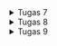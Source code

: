 <details>
<summary> 
Tugas 7
</summary>

<br>

# Tugas 7 PBP 2023
## A. Implementasi _Checklist_
### Pembuatan Proyek Program Flutter
1. Saya membuat direktori proyek baru dengan,
    ```
    flutter create <nama_aplikasi>
    ```

2. Setelah itu saya melakukan pengecekan untuk memastikan program Flutter dapat berjalan dengan,
    ```
    flutter config --enable-web
    flutter run -d chrome
    ```

3. Selanjutnya saya melakukan inisialisasi ke GitHub,
    ```
    git init
    git add .
    git commit -m "initialize"
    git branch -M main
    git remote add origin <tautan_repositori_GitHub>
    git push -u origin main
    ```

### Pembuatan Tiga Tombol Sederhana
1. Saya membuat `class` yang berisikan komponen tombol,
    ```
    class MyItem {
        final String name;
        final IconData icon;

        MyItem(this.name, this.icon);
    }
    ```

2. Setelah itu saya menambahkan informasi mengenai tombol-tombol yang akan dibuat,
    ```
    final List<MyItem> items = [
        MyItem("Lihat Produk", Icons.checklist),
        MyItem("Tambah Produk", Icons.add_shopping_cart),
        MyItem("Logout", Icons.logout),
    ];
    ```

3. Selanjutnya saya menambahkan kode berikut di dalam `children: <Widget>`,
    ```
    GridView.count(
                // Container untuk tombol.
                primary: true,
                padding: const EdgeInsets.all(20),
                crossAxisSpacing: 10,
                mainAxisSpacing: 10,
                crossAxisCount: 3,
                shrinkWrap: true,
                children: items.map((MyItem item) {
                  // Iterasi untuk setiap item
                  return ItemCard(item);
                }).toList(),
              ),
    ```

### Pembuatan `Snackbar`
1. Saya menambahkan kode berikut pada bagian `Widget build` di dalam `return Material()`,
    ```
        child: InkWell(
            // Area responsive terhadap sentuhan
            onTap: () {
                // Memunculkan SnackBar ketika diklik
                ScaffoldMessenger.of(context)
                    ..hideCurrentSnackBar()
                    ..showSnackBar(SnackBar(
                        content: Text("Kamu telah menekan tombol ${item.name}!")));
            },
        ),

    ```

## B. Pertanyaan
#### Perbedaan _Stateless_ dan _Stateful Widget_
_Stateless widget_ merupakan _widget_ statis yang berarti _widget_ tersebut tidak berubah atau dapat dikatakan tidak akan ada perubahan tampilan pada _output_ jika proses pengeluaran _output_ tidak dihentikan dan kode _output_ tidak dimodifikasi. Sementara itu, _stateful widget_ merupakan _widget_ dinamis yang dapat merubah tampilannya sesuai respons dari _events_ yang dipicu baik dari interaksi _user_ maupun adanya variabel atau nilai baru yang didapat.

#### _Widgets_
| No. | Widget | Fungsi |
|:--- |:---:|:---:|
| 1. |`Scaffold`|Mengimplementasi desain dasar material sebagai struktur awal tata letak visual|
| 2. |`AppBar`|Kontainer yang menampilkan konten beserta fiturnya pada bagian atas|
| 3. | `Text`|Menampilkan teks|
| 4. | `Column`|Menampilkan _children_ secara vertikal| 
| 5. | `SingleChildScrollView`|_Widget wrapper_ yang dapat dilakukan _scroll_|
| 6. | `Icon`|Material untuk menampilkan ikon tertentu|
| 7. | `Padding`|_Widget_ untuk mengatur posisi bagian dalam dari _children_-nya|
| 8. | `GridView`|Menampilkan _list_ komponen dalam bentuk _array_ secara horizontal atau vertikal|
| 9. | `Container`|Sebagai kontainer untuk beberapa komponen yang memiliki ciri yang serupa|
| 10.| `Center`|Pengaturan posisi di tengah dengan _child_-nya sendiri|
| 11.| `Theme`|Pengaturan awal untuk tema aplikasi|

## C. Bonus
Saya menambahkan atribut `color` untuk setiap tombol sehingga apabila tombol telah diiterasi, tombol akan memiliki warnanya masing-masing.

1. Penambahan atribut `color`
    ```
    class Feature {
        final String name;
        final IconData icon;
        final MaterialColor color;

        Feature(this.name, this.icon, this.color);
    }
    ```

2. Inisialisasi warna
    ```
    final List<Feature> items = [
        Feature("Lihat Item", Icons.checklist, Colors.blue),
        Feature("Tambah Item", Icons.add_shopping_cart, Colors.green),
        Feature("Logout", Icons.logout, Colors.red),
    ];
    ```

3. Pemanggilan warna
    ```
    class FeatureCard extends StatelessWidget {
        final Feature item;

        const FeatureCard(this.item, {super.key}); // Constructor

        @override
        Widget build(BuildContext context) {
            return Material(
            color: item.color,

            ...

            );
        }
    }
    ```
</details>

<details>
<summary> 
Tugas 8
</summary>

<br>

# Tugas 8 PBP 2023
## A. Implementasi _Checklist_
### Pembuatan Halaman Formulir
1. Saya membuat berkas baru pada direktori `lib` dengan nama `itemlist_form.dart` dan menambahkan kode berikut agar `ItemFormPage` dapat memiliki _state_ yang dinamis,

    ```
    class ItemFormPage extends StatefulWidget {
        const ItemFormPage({super.key});

        @override
        State<ItemFormPage> createState() => _ItemFormPageState();
    }
    ```

2. Setelah itu saya membuat `class` yang meng-_extends state_ `ItemFormPage`, 
    ```
    class _ItemFormPageState extends State<ItemFormPage> {
        final _formKey = GlobalKey<FormState>();
        String _name = "";
        int _amount = 0;
        String _description = "";

        ...
    }
    ```
    - `_formkey` berguna sebagai variabel yang berfungsi sebagai _handler form state_, validasi formulir, dan penyimpanan formulir.
    - `_name`, `_amount`, dan `_description` berfungsi sebagai variabel yang menyimpan input dari masing-masing _field_.

3. Selanjutnya saya membuat _widget_ `Scaffold` sebagai pondasi `ItemFormPage` di bawah inisialisasi variabel `_description`,

    ```
    ...
    @override
    Widget build(BuildContext context) {
        return Scaffold(
            appBar: AppBar(
                title: const Center(
                    child: Text(
                        'Item Form',
                    ),
                ),
                backgroundColor: Colors.indigo,
                foregroundColor: Colors.white,
            ),
            drawer: const LeftDrawer(),
            ...
        );
    }
    ```
    - `AppBar` berguna sebagai komponen bagian atas di suatu halaman atau _screen_.
    - `drawer` berguna untuk menambahkan _drawer_ sebagai navigasi aplikasi yang akan dibuat nantinya.

4. Setelah itu, saya membuat _widget_ `body` berupa `Form` tepat setelah `drawer` dengan kode berikut,

    ```
    body: Form(
        key: _formKey,
        child: SingleChildScrollView(
          child: Column(
            crossAxisAlignment: CrossAxisAlignment.start,
            children: [],
          ),
        ),
    ),
    ```
    - Atribut `key` akan berfungsi sebagai _handler_ dari _form state_, validasi _form_, dan penyimpanan _form_.
    - _Widget_ `SingleChildScrollView` berfungsi untuk membuat _child_ _widget_ di dalamnya agar dapat di-_scroll_.
    - `crossAxisAlignment` berguna untuk mengatur _alignment_ `children` dari `Column`.

5. Selanjutnya saya isi `children` dengan beberapa komponen yang akan ada di _form_,

    ```
    Padding(
        padding: const EdgeInsets.all(8.0),
        child: TextFormField(
            decoration: InputDecoration(
                hintText: "Item Name",
                labelText: "Item Name",
                border: OutlineInputBorder(
                    borderRadius: BorderRadius.circular(5.0),
                ),
            ),
            onChanged: (String? value) {
                setState(() {
                    _name = value!;
                });
            },
            validator: (String? value) {
                if (value == null || value.isEmpty) {
                    return "Name cannot be empty!";
                }
                return null;
            },
        ),
    ),

    // ... Komponen `Padding` lainnya ...

    Align(
        alignment: Alignment.bottomCenter,
        child: Padding(
            padding: const EdgeInsets.all(8.0),
            child: ElevatedButton(
                style: ButtonStyle(
                    backgroundColor: MaterialStateProperty.all(Colors.indigo),
                ),
                onPressed: () {
                    if (_formKey.currentState!.validate()) {
                        // ... Kode untuk memunculkan notifikasi ...
                        _formKey.currentState!.reset();
                    }
                },
                child: const Text(
                    "Save",
                    style: TextStyle(color: Colors.white),
                ),
            ),
        ),
    ),
    ```
    - Kode untuk memunculkan notifikasi dapat dilihat pada bagian [ini](#pembuatan-notifikasi-penambahan-barang)
    - `padding` berguna sebagai pengatur jarak komponen dari sisi dalam.
    - `TextFormField` kolom untuk melakukan _input_ formulir.
    - `onChanged` akan dijalankan setiap ada perubahan isi `TextFormField`.
    - `validator` berguna sebagai validasi isi `TextFormField` dan mengembalikan `String` jika terdapat _error_.
    - `?` menandakan variabel boleh berisi `String` atau `null`.
    - `!` menandakan variabel tersebut dijamin tidak akan berisi `null`.


### Pembuatan Akses ke Halaman Formulir
1. Pada berkas `menu.dart`, khususnya di bagian fungsi `onTap`, saya menambahkan kode berikut,

    ```
    ...

    if (item.name == "Add Item") {
        Navigator.push(
            context,
            MaterialPageRoute(
                builder: (context) => ItemFormPage(),
            ));
    }

    ...
    ```
    > _Widget_ `Navigator` berguna untuk melakukan perpindahan halaman pada aplikasi. 

### Pembuatan Notifikasi Penambahan Barang
1. Berikut kode untuk membuat notifikasi bahwa barang berhasil disimpan,

    ```
    showDialog(
        context: context,
        builder: (context) {
            return AlertDialog(
                title: const Text('Item saved'),
                content: SingleChildScrollView(
                    child: Column(
                        crossAxisAlignment: CrossAxisAlignment.start,
                        children: [
                            Text('Name: $_name'),
                            Text('Amount: $_amount'),
                            Text('Description: $_description'),
                        ],
                    ),
                ),
                actions: [
                    TextButton(
                        child: const Text('OK'),
                        onPressed: () {
                            Navigator.pop(context);
                            Item currItem =
                                Item(_name, _amount, _description);
                            itemList.add(currItem);
                        },
                    ),
                ],
            );
        },
    );
    ```
    > `showDialog` memunculkan notifikasi seperti _pop up message_ jika penambahan menggunakan formulir berhasil.

### Pembuatan _Drawer_ Aplikasi
1. Pertama, saya membuat `DrawerHeader` sebagai komponen atas _drawer_,

    ```
    class LeftDrawer extends StatelessWidget {
    const LeftDrawer({super.key});

        @override
        Widget build(BuildContext context) {
            return Drawer(
                child: ListView(
                    children: [
                        const DrawerHeader(
                            decoration: BoxDecoration(
                            color: Colors.indigo,
                            ),
                            child: Column(
                                children: [
                                    Text(
                                        'My Inventory',
                                        textAlign: TextAlign.center,
                                        style: TextStyle(
                                            fontSize: 30,
                                            fontWeight: FontWeight.bold,
                                            color: Colors.white,
                                        ),
                                    ),
                                    Padding(padding: EdgeInsets.all(10)),
                                    Text(
                                        "Note all of your items here!",
                                        textAlign: TextAlign.center,
                                        style: TextStyle(
                                            fontSize: 15,
                                            fontWeight: FontWeight.normal,
                                            color: Colors.white,
                                        ),
                                    ),
                                ],
                            ),
                        ),
                        // bagian routing ke halaman lain
                    ],
                ),
            );
        }
    }
    ```

2. Kedua, saya membuat 'bagian routing ke halaman lain' dengan beberapa komponen `ListTile` sebagai kumpulan akses halaman pada aplikasi,

    ```
    ...

    ListTile(
        leading: const Icon(Icons.home_outlined),
        title: const Text('Home'),
        // Bagian redirection ke MyHomePage
        onTap: () {
            Navigator.pushReplacement(
                context,
                MaterialPageRoute(
                    builder: (context) => MyHomePage(),
                ));
        },
    ),

    // ... Komponen `ListTile` lainnya ...
    ```


## B. Pertanyaan
#### Perbedaan `Navigator.push()` dan `Navigator.pushReplacement()`
Perbedaan kedua _method_ tersebut terletak pada apa yang dilakukan kepada _route_ yang berada pada atas _stack_. `Navigator.push()` akan menambahkan _route_ baru diatas _route_ yang sudah ada pada atas _stack_. Sementara itu, `Navigator.pushReplacement()` menggantikan _route_ yang sudah ada pada atas _stack_ dengan _route_ baru tersebut.

<br>

Metode `Navigator.push()` digunakan jika kita ingin membiarkan pengguna kembali ke layar sebelumnya dengan menekan tombol _back_ di perangkat. Misalnya, ketika kita ingin menunjukkan halaman _detail_ dan memberi pengguna kemampuan untuk kembali ke halaman utama. Sementara itu, metode `Navigator.pushReplacement()` digunakan jika kita ingin menggantikan layar saat ini dengan layar baru dan tidak ingin pengguna dapat kembali ke layar sebelumnya. Misalnya, setelah pengguna melakukan _login_.

#### Macam-Macam _Layout Widget_ pada Flutter
| Nama _Widget_| Konteks Penggunaan|
|:---|:---|
|`Container`| Mengatur konten dalam kotak, menetapkan dekorasi, _margin_, _padding_, dan _constraints_. `Container` digunakan sebagai wadah umum untuk _widget_ lainnya.|
|`Row` dan `Column`| Mengatur _widget_ secara horizontal (`Row`) atau vertikal (`Column`). _Widget_ ini berguna untuk menyusun _widget_ secara berurutan.|
|`ListView`| Menampilkan daftar _widget_ dalam bentuk _list_. _Widget_ ini Mendukung daftar yang panjang atau tak terbatas.|
|`Expanded`| Memperluas (`Expanded`) atau menyesuaikan (`Flexible`) ruang yang tersedia dalam _widget parent_, digunakan dalam `Row` atau `Column`.|
|`Stack` dan `Positioned`| Menumpuk _widget_ di atas satu sama lain sehingga dapat memberikan kontrol penempatan _widget_.  |
|`SizedBox`| Menetapkan dimensi tetap pada _widget_, memberikan jarak atau spasi di antara _widget_.|
|`Card`| Menampilkan konten dalam kartu, cocok untuk menampilkan informasi yang spesifik dan rinci.|
|`GridView`| Menyusun _widget_ dalam bentuk _grid_, mendukung penempatan _widget_ dalam baris dan kolom.|
|`Wrap`| Menyusun _widget_ dalam baris atau kolom, membalikkan baris jika perlu. _Widget_ ini Berguna untuk mengelola ukuran _widget_ yang bervariasi.|

#### Elemen Input pada Formulir
Elemen input yang saya gunakan dalam tugas kali ini adalah `name` sebagai nama barang dengan tipe `String`, `amount` sebagai jumlah barang yang ada dengan tipe `Integer`, dan `description` sebagai deskripsi rinci dari barang dengan tipe `String`. Saya memilih ketiga elemen tersebut karena elemen-elemen tersebut merupakan `field` dasar yang dapat mencakup informasi-informasi pokok dari setiap barang sehingga cukup mudah dan fleksibel dalam pengembangannya. 

#### Penerapan _Clean Architecture_ pada Aplikasi Flutter
_Clean Architecture_ merupakan salah satu pendekatan dalam pengembangan aplikasi dengan melakukan pemisahan komponen dengan kriteria atau tugas-tugas tertentu untuk membuat struktur yang teratur dan mudah baik dalam pengelolaan maupun pengujian. Dalam tugas Flutter kali ini, saya menerapkan _clean architecture_ yang sederhana agar struktur aplikasi dapat terorganisir dengan baik.

<br>

|_File_|Penggunaan|Lokasi|
|:---:|:---:|:---:|
|`left_drawer.dart`, `feature_card.dart`|Berisi _widgets_ untuk mengakses halaman lain dalam aplikasi|`package:bmo_inventory/widgets/`|
|`item_page.dart`, `itemlist_form.dart`, `menu.dart`|_Pages_ dalam aplikasi yang dapat diakses oleh pengguna|`package:bmo_inventory/screens/`|
|`main.dart`|Berisi fungsi untuk menjalankan program keseluruhan|`package:bmo_inventory/`|

## C. Bonus
- [x] Membuat `class` model `Item` untuk meyimpan data _input form_.
- [x] Membuat halaman baru, yaitu `item_page.dart` yang akan menampilkan seluruh daftar barang yang sudah berhasil ditambahkan.
- [x] Membuat tombol baru pada _drawer_ dan _homepage_ yang akan mengarahkan pengguna untuk mengakses halaman Item List.

</details>

<details>
<summary> 
Tugas 9
</summary>

<br>

# Tugas 9 PBP 2023
## A. Implementasi _Checklist_
### _Deployment_ Proyek Tugas Django
![image](https://github.com/FBimo/bmo-inventory-mobile/assets/119420957/80301424-89e5-4d1b-af33-3842a82da921)

### Pembuatan Halaman _Login_
- [x] Saya membuat file baru pada folder `screens` dengan nama `login.dart`.
- [x] Saya mengintegrasikan sistem autentikasi terlebih dahulu dengan Django agar halaman _login_ dapat bekerja. _Checklist_ pengintegrasian dapat dilihat di [sini.](#pengintegrasian-sistem-autentikasi-django)
- [x] Pada bagian `MaterialApp(...)` pada `main.dart`, saya mengubah `home: MyHomePpage()` menjadi `home: LoginPage()` agar ketika pengguna menggunakan aplikasi, pengguna harus mengautentikasi dirinya terlebih dahulu.

### Pengintegrasian Sistem Autentikasi Django
- [x] Saya membuat `django-app` yang bernama `authentication`. _File_ ini digunakan untuk mengatur keperluan autentikasi Flutter-Django.
- [x] Saya menambahkan juga _app_ yang baru saja dibuat ke `INSTALLED_APPS` pada _main project_ `settings.py`.
- [x] Saya mengunduh `django-cors-headers`, menambahkannya pada `INSTALLED_APPS` _main project_ `settings.py`, dan menambahkan `corsheaders.middleware.CorsMiddleware` di `settings.py` yang sama pada bagian `MIDDLEWARE`.
- [x] Saya juga menambahkan beberapa variabel yang dibutuhkan di `settings.py` yang sama.
- [x] Saya membuat metode _view_ pada `authentication/views.py` dan tidak lupa untuk menambahkannya _routing_-nya pada `authentication/urls.py` dan `marpellus_cenep/urls.py`.
- [x] Pada aplikasi Flutter, saya mengunduh beberapa modul yang dibutuhkan untuk pengintegrasian, seperti `provider` dan `pbp_django_auth`.
- [x] Saya memodifikasi _root widget_ untuk menyediakan `CookieRequest` _library_ ke seluruh _child widgets_ menggunakan `Provider`.
- [x] Saya membuat halaman _login_ sebagai autentikasi pengguna aplikasi, rinciannya dapat dilihat di [sini.](#pembuatan-halaman-_login_).

### Pembuatan Model Kustom
- [x] Untuk membuat model kustom, saya menggunakan struktur data JSON yang sudah pernah dibuat pada aplikasi _web_.
- [x] Contoh dari JSON _data_ yang ada akan disalin pada situs Quicktype.
- [x] Kode yang di-_generate_ oleh Quicktype akan disalin lalu dipindahkan ke `lib/models/card.dart`.

### Pembuatan Halaman yang Berisi Daftar Seluruh _Item_
- [x] Agar dapat melakukan pengambilan data melalui internet, saya mengunduh modul `http` dan menambahkan kode _permission_ pada _file_ `android/app/src/main/AndroidManifest.xml`.
- [x] Saya menambahkan _file_ `list_card.dart` pada `lib/screens` sebagai halaman untuk melihat seluruh daftar produk yang telah ditambahkan.
- [x] Pada _file_ `list_card.dart`, saya menambahkan kode untuk melakukan pengambilan data JSON dan mengubahnya menjadi _object Product_ serta mengembalikannya dalam bentuk _list_ sehingga nantinya dapat diiterasikan.

### Pembuatan Halaman Rincian untuk Seluruh Daftar Produk
- [x] Dalam pembuatannya, saya menambahkan _widget_ `ElevatedButton()` yang dilengkapi dengan fungsi `onPressed: ()` dan `showDialog()` untuk menampilkan atribut-atribut dari produk.
- [x] Saya juga menambahkan tombol untuk kembali lagi ke daftar lengkap produk

## B. Pertanyaan
#### Pengambilan Data JSON Tanpa Pembuatan Model
Hal ini tentu sangat mungkin dilakukan dan cukup fleksibel karena kita tidak perlu membuat model terlebih dahulu, namun cukup rentan akan beberapa hal, seperti kesalahan tipe data, kode menjadi kurang terbaca atau sulit dimengerti, dan performanya pun ikut menurun karena menggunakan deserialisasi dinamis yang cukup memakan lebih banyak sumber daya jika dibandingkan denagan adanya model yang sudah didefinisikan terlebih dahulu.

#### Fungsi dari `CookieRequest`
`CookieRequest` merupakan kelas yang digunakan untuk mengelola permintaan yang melibatkan manipulasi atau pengelolaan _cookie_ di level aplikasi. Biasanya `CookieRequest` perlu untuk dibagikan ke semua komponen aplikasi agar menjaga konsisten pengelolaan _cookie_, efisiensi memori, dan keperluan untuk _maintenance_ kode. 

#### Mekanisme Pengambilan Data dari JSON
- Menggunakan _package_ seperti http untuk membuat permintaan HTTP ke server atau API yang menyediakan data JSON.
- Melakukan permintaan `GET` atau `POST` untuk mendapatkan data JSON.
- Mengurai data JSON ke dalam struktur data yang sesuai dengan menggunakan fungsi `json.decode()`.
- Menggunakan model Dart untuk menyimpan data yang diurai dari JSON.
- Menggunakan _widget_ seperti `ListView` atau `GridView` untuk menampilkan data yang telah diurai ke dalam tampilan yang sesuai.
- Menggunakan _widget_ `FutureBuilder` untuk menampilkan data yang diperoleh dari permintaan HTTP secara asinkron.

#### Mekanisme Autentikasi dari _Input_ Data Akun pada Flutter ke Django
- Mengimplementasikan _form_ di Flutter untuk mengambil informasi _login_ seperti _username_ dan _password_ dari pengguna.
- Menggunakan _package_ http untuk membuat permintaan HTTP dari Flutter ke Django.
- Mengirimkan data _login_ yang sudah dimasukkan oleh pengguna ke _endpoint_ autentikasi yang telah di Django.
- Validasi data yang diterima dari permintaan dan mencocokkan dengan data yang ada di sistem autentikasi.
- Jika autentikasi berhasil, akan ada token akses atau sesi yang dikirim kembali ke Flutter sebagai konfirmasi keberhasilan autentikasi
- Jika autentikasi berhasil, tampilkan menu atau halaman yang sesuai kepada pengguna.

#### Macam-Macam _Widget_ yang Digunakan pada Tugas 9

| Nama _Widget_         | Fungsi                                                                                                 |
|---------------------|--------------------------------------------------------------------------------------------------------|
| `Scaffold`          | Memberikan kerangka dasar untuk tata letak halaman termasuk `appBar`, `drawer`, dan `body`.|
| `AppBar`            | Menampilkan judul halaman dan berbagai aksi yang terkait dengan halaman.|
| `Drawer`            | Menyediakan navigasi samping yang dapat diakses oleh pengguna untuk navigasi ke bagian lain aplikasi.|
| `FutureBuilder`     | Mengelola `state` _Future_ dan membangun UI berdasarkan hasil dari `future`.|
| `ListView.builder`  | Menampilkan daftar _item_ yang bisa digulirkan secara dinamis dengan memanfaatkan `builder` untuk efisiensi. |
| `Container`         | _Widget_ pembungkus yang memungkinkan _styling_ seperti `border`, `padding`, dan lainnya.|
| `Text`              | Menampilkan teks dengan gaya tertentu.|
| `Align`             | Menyusun `widget-child` dalam kontainer secara tepat sesuai posisi yang diinginkan.|
| `Padding`           | Menambahkan `padding` di sekeliling `widget-child`.|
| `ElevatedButton`    | Tombol dengan gaya yang lebih menonjol, biasanya digunakan untuk aksi atau interaksi pengguna.|
| `AlertDialog`       | Menampilkan dialog dengan pesan dan aksi tertentu.|
| `TextButton`        | Tombol yang menampilkan teks tanpa latar belakang, biasanya digunakan untuk aksi sederhana.|
| `Column`            | Mengatur anak-anaknya dalam kolom secara vertikal.|
| `SingleChildScrollView` | Memungkinkan konten di dalamnya digulir tanpa membatasi tinggi kontennya.|
| `SnackBar`               | Menampilkan pesan notifikasi yang muncul sementara di bagian bawah layar setelah _login_ berhasil.|
| `showDialog`             | Menampilkan dialog untuk pesan kesalahan saat _login_ gagal.|
| `AlertDialog`            | Menampilkan dialog dengan pesan error jika _login_ gagal.|
| `TextButton`             | Tombol dalam dialog untuk menutup dialog error saat _login_ gagal.|
| `TextEditingController`   | Mengendalikan _input field_ untuk _username_ dan _password_.|
| `Provider`               | Memungkinkan akses ke `CookieRequest` yang digunakan untuk melakukan permintaan HTTP ke server untuk _login_.|

</details>

